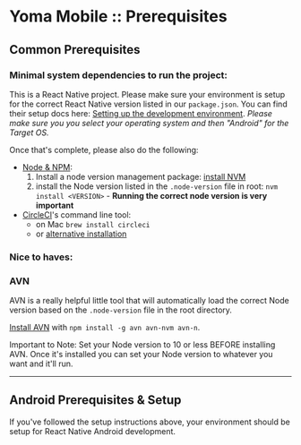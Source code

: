 # Yoma Mobile :: Prerequisites

## Common Prerequisites

### Minimal system dependencies to run the project:
This is a React Native project. Please make sure your environment is setup for the correct React Native version listed in our `package.json`. 
You can find their setup docs here: [Setting up the development environment](https://reactnative.dev/docs/environment-setup).
_Please make sure you you select your operating system and then "Android" for the Target OS._

Once that's complete, please also do the following: 
- [Node & NPM](https://nodejs.org/en/):
    1. Install a node version management package: [install NVM](https://github.com/nvm-sh/nvm)
    1. install the Node version listed in the `.node-version` file in root:
       `nvm install <VERSION>` - **Running the
       correct node version is very important**
- [CircleCI](https://circleci.com)'s command line tool:
    - on Mac `brew install circleci`
    - or [alternative installation](https://circleci.com/docs/2.0/local-cli/#installation)
  
### Nice to haves:
### AVN
AVN is a really helpful little tool that will automatically load the correct Node version based on the `.node-version` file in the root directory. 

[Install AVN](https://github.com/wbyoung/avn) with `npm install -g avn avn-nvm avn-n`. 

Important to Note: Set your Node version to 10 or less BEFORE installing AVN. Once it's installed you can set your Node version to whatever you want and it'll run.

------------

## Android Prerequisites & Setup
If you've followed the setup instructions above, your environment should be setup for React Native Android development.


